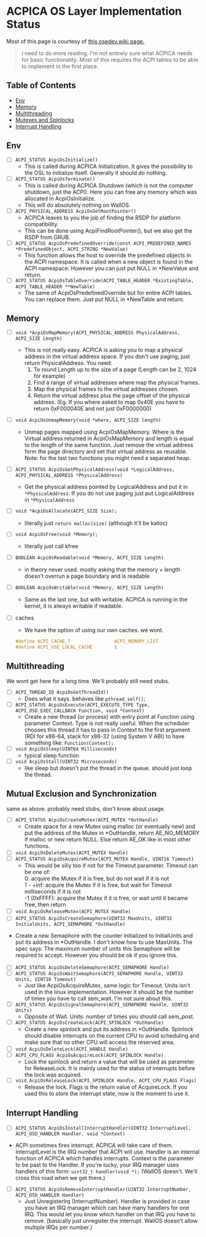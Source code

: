 # ACPICA OS Layer Implementation Status

Most of this page is courtesy of [this osedev.wiki page.](https://osdev.wiki/wiki/ACPICA)

> I need to do more reading. I'm not entirely sure what ACPICA needs for basic functionality. Most of this requires the ACPI tables to be able to implement in the first place.

## Table of Contents

- [Env](#env)
- [Memory](#memory)
- [Multithreading](#multithreading)
- [Mutexes and Spinlocks](#mutual-exclusion-and-synchronization)
- [Interrupt Handling](#interrupt-handling)

## Env

- [ ] `ACPI_STATUS AcpiOsInitialize()`
  - This is called during ACPICA Initialization. It gives the possibility to the OSL to initialize itself. Generally it should do nothing.
- [ ] `ACPI_STATUS AcpiOsTerminate()`
  - This is called during ACPICA Shutdown (which is not the computer shutdown, just the ACPI). Here you can free any memory which was allocated in AcpiOsInitialize.
  - This will do absolutely nothing on WallOS.
- [ ] `ACPI_PHYSICAL_ADDRESS AcpiOsGetRootPointer()`
  - ACPICA leaves to you the job of finding the RSDP for platform compatibility.
  - This can be done using AcpiFindRootPointer(), but we also get the RSDP from GRUB.
- [ ] `ACPI_STATUS AcpiOsPredefinedOverride(const ACPI_PREDEFINED_NAMES *PredefinedObject, ACPI_STRING *NewValue)`
  - This function allows the host to override the predefined objects in the ACPI namespace. It is called when a new object is found in the ACPI namespace. However you can just put NULL in *NewValue and return.
- [ ] `ACPI_STATUS AcpiOsTableOverride(ACPI_TABLE_HEADER *ExistingTable, ACPI_TABLE_HEADER **NewTable)`
  - The same of AcpiOsPredefinedOverride but for entire ACPI tables. You can replace them. Just put NULL in *NewTable and return.

## Memory

- [ ] `void *AcpiOsMapMemory(ACPI_PHYSICAL_ADDRESS PhysicalAddress, ACPI_SIZE Length)`
  - This is not really easy. ACPICA is asking you to map a physical address in the virtual address space. If you don't use paging, just return PhysicalAddress. You need:
      1. To round Length up to the size of a page (Length can be 2, 1024 for example)
      2. Find a range of virtual addresses where map the physical frames.
      3. Map the physical frames to the virtual addresses chosen.
      4. Return the virtual address plus the page offset of the physical address. (Eg. If you where asked to map 0x40E you have to return 0xF000040E and not just 0xF0000000)
- [ ] `void AcpiOsUnmapMemory(void *where, ACPI_SIZE length)`
  - Unmap pages mapped using AcpiOsMapMemory. Where is the Virtual address returned in AcpiOsMapMemory and length is equal to the length of the same function. Just remove the virtual address form the page directory and set that virtual address as reusable. Note: for the last two functions you might need a separated heap.
- [ ] `ACPI_STATUS AcpiOsGetPhysicalAddress(void *LogicalAddress, ACPI_PHYSICAL_ADDRESS *PhysicalAddress)`
  - Get the physical address pointed by LogicalAddress and put it in `*PhysicalAddress`. If you do not use paging just put LogicalAddress in `*PhysicalAddress`
- [ ] `void *AcpiOsAllocate(ACPI_SIZE Size);`
  - literally just `return malloc(size)` (although it'll be kalloc)
- [ ] `void AcpiOsFree(void *Memory);`
  - literally just call kfree
- [ ] `BOOLEAN AcpiOsReadable(void *Memory, ACPI_SIZE Length)`
  - in theory never used. mostly asking that the memory + length doesn't overrun a page boundary and is readable
- [ ] `BOOLEAN AcpiOsWritable(void *Memory, ACPI_SIZE Length)`
  - Same as the last one, but with writable. ACPICA is running in the kernel, it is always writable if readable.
- [ ] caches
  - We have the option of using our own caches. we wont.

  ```c
  #define ACPI_CACHE_T                ACPI_MEMORY_LIST
  #define ACPI_USE_LOCAL_CACHE        1
  ```

## Multithreading

We wont get here for a long time. We'll probably still need stubs.

- [ ] `ACPI_THREAD_ID AcpiOsGetThreadId()`
  - Does what it says. behaves like `pthread_self()`;
- [ ] `ACPI_STATUS AcpiOsExecute(ACPI_EXECUTE_TYPE Type, ACPI_OSD_EXEC_CALLBACK Function, void *Context)`
  - Create a new thread (or process) with entry point at Function using parameter Context. Type is not really useful. When the scheduler chooses this thread it has to pass in Context to the first argument (RDI for x86-64, stack for x86-32 (using System V ABI) to have something like: `Function(Context);`
- [ ] `void AcpiOsSleep(UINT64 Milliseconds)`
  - typical sleep function
- [ ] `void AcpiOsStall(UINT32 Microseconds)`
  - like sleep but doesn't put the thread in the queue. should just loop the thread.

## Mutual Exclusion and Synchronization

same as above. probably need stubs, don't know about usage.

- [ ] `ACPI_STATUS AcpiOsCreateMutex(ACPI_MUTEX *OutHandle)`
  - Create space for a new Mutex using malloc (or eventually new) and put the address of the Mutex in *OutHandle, return AE_NO_MEMORY if malloc or new return NULL. Else return AE_OK like in most other functions.
- [ ] `void AcpiOsDeleteMutex(ACPI_MUTEX Handle)`
- [ ] `ACPI_STATUS AcpiOsAcquireMutex(ACPI_MUTEX Handle, UINT16 Timeout)`
  - This would be silly too if not for the Timeout parameter. Timeout can be one of:  
    0: acquire the Mutex if it is free, but do not wait if it is not  
    1 - +inf: acquire the Mutex if it is free, but wait for Timeout milliseconds if it is not  
    -1 (0xFFFF): acquire the Mutex if it is free, or wait until it became free, then return
- [ ] `void AcpiOsReleaseMutex(ACPI_MUTEX Handle)`
- [ ] `ACPI_STATUS AcpiOsCreateSemaphore(UINT32 MaxUnits, UINT32 InitialUnits, ACPI_SEMAPHORE *OutHandle)`
- Create a new Semaphore with the counter initialized to InitialUnits and put its address in *OutHandle. I don't know how tu use MaxUnits. The spec says: The maximum number of units this Semaphore will be required to accept.
However you should be ok if you ignore this.
- [ ] `ACPI_STATUS AcpiOsDeleteSemaphore(ACPI_SEMAPHORE Handle)`
- [ ] `ACPI_STATUS AcpiOsWaitSemaphore(ACPI_SEMAPHORE Handle, UINT32 Units, UINT16 Timeout)`
  - Just like AcpiOsAcquireMutex, same logic for Timeout. Units isn't used in the linux implementation. However it should be the number of times you have to call sem_wait. I'm not sure about this.
- [ ] `ACPI_STATUS AcpiOsSignalSemaphore(ACPI_SEMAPHORE Handle, UINT32 Units)`
  - Opposite of Wait. Units: number of times you should call sem_post.
- [ ] `ACPI_STATUS AcpiOsCreateLock(ACPI_SPINLOCK *OutHandle)`
  - Create a new spinlock and put its address in *OutHandle. Spinlock should disable interrupts on the current CPU to avoid scheduling and make sure that no other CPU will access the reserved area.
- [ ] `void AcpiOsDeleteLock(ACPI_HANDLE Handle)`
- [ ] `ACPI_CPU_FLAGS AcpiOsAcquireLock(ACPI_SPINLOCK Handle)`
  - Lock the spinlock and return a value that will be used as parameter for ReleaseLock. It is mainly used for the status of interrupts before the lock was acquired.
- [ ] `void AcpiOsReleaseLock(ACPI_SPINLOCK Handle, ACPI_CPU_FLAGS Flags)`
  - Release the lock. Flags is the return value of AcquireLock. If you used this to store the interrupt state, now is the moment to use it.

## Interrupt Handling

- [ ] `ACPI_STATUS AcpiOsInstallInterruptHandler(UINT32 InterruptLevel, ACPI_OSD_HANDLER Handler, void *Context)`
- ACPI sometimes fires interrupt. ACPICA will take care of them. InterruptLevel is the IRQ number that ACPI will use. Handler is an internal function of ACPICA which handles interrupts. Context is the parameter to be past to the Handler. If you're lucky, your IRQ manager uses handlers of this form: `uint32_t handler(void *);` (WallOS doesn't. We'll cross this road when we get there.)
- [ ] `ACPI_STATUS AcpiOsRemoveInterruptHandler(UINT32 InterruptNumber, ACPI_OSD_HANDLER Handler)`
  - Just UnregisterIrq (InterruptNumber). Handler is provided in case you have an IRQ manager which can have many handlers for one IRQ. This would let you know which handler on that IRQ you have to remove. (basically just unregister the interrupt. WallOS doesn't allow multiple IRQs per number.)


